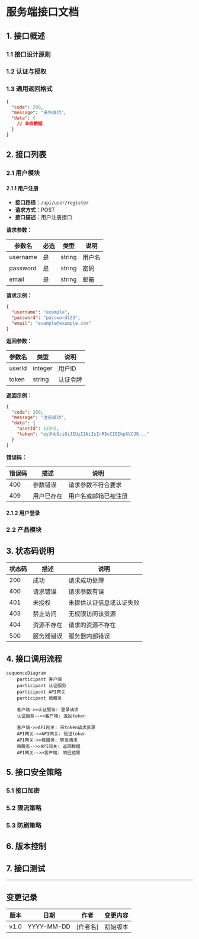 # 服务端接口文档

## 1. 接口概述

### 1.1 接口设计原则
<!-- 描述API设计原则和规范 -->

### 1.2 认证与授权
<!-- 描述API认证和授权机制 -->

### 1.3 通用返回格式
<!-- 描述API通用的返回数据格式 -->

```json
{
  "code": 200,
  "message": "操作成功",
  "data": {
    // 业务数据
  }
}
```

## 2. 接口列表

<!-- 按模块分组列出所有接口 -->

### 2.1 用户模块

#### 2.1.1 用户注册

- **接口路径**：`/api/user/register`
- **请求方式**：POST
- **接口描述**：用户注册接口

**请求参数：**

| 参数名 | 必选 | 类型 | 说明 |
|--------|------|------|------|
| username | 是 | string | 用户名 |
| password | 是 | string | 密码 |
| email | 是 | string | 邮箱 |

**请求示例：**

```json
{
  "username": "example",
  "password": "password123",
  "email": "example@example.com"
}
```

**返回参数：**

| 参数名 | 类型 | 说明 |
|--------|------|------|
| userId | integer | 用户ID |
| token | string | 认证令牌 |

**返回示例：**

```json
{
  "code": 200,
  "message": "注册成功",
  "data": {
    "userId": 12345,
    "token": "eyJhbGciOiJIUzI1NiIsInR5cCI6IkpXVCJ9..."
  }
}
```

**错误码：**

| 错误码 | 描述 | 说明 |
|--------|------|------|
| 400 | 参数错误 | 请求参数不符合要求 |
| 409 | 用户已存在 | 用户名或邮箱已被注册 |

#### 2.1.2 用户登录

<!-- 按照上面格式继续添加更多接口 -->

### 2.2 产品模块

<!-- 按照上面格式继续添加更多接口 -->

## 3. 状态码说明

| 状态码 | 描述 | 说明 |
|--------|------|------|
| 200 | 成功 | 请求成功处理 |
| 400 | 请求错误 | 请求参数有误 |
| 401 | 未授权 | 未提供认证信息或认证失败 |
| 403 | 禁止访问 | 无权限访问该资源 |
| 404 | 资源不存在 | 请求的资源不存在 |
| 500 | 服务器错误 | 服务器内部错误 |

## 4. 接口调用流程

<!-- 描述典型的接口调用流程 -->

```mermaid
sequenceDiagram
    participant 客户端
    participant 认证服务
    participant API网关
    participant 微服务
    
    客户端->>认证服务: 登录请求
    认证服务-->>客户端: 返回token
    
    客户端->>API网关: 带token请求资源
    API网关->>API网关: 验证token
    API网关->>微服务: 转发请求
    微服务-->>API网关: 返回数据
    API网关-->>客户端: 响应结果
```

## 5. 接口安全策略

<!-- 描述API安全策略 -->

### 5.1 接口加密
<!-- 描述接口加密方式 -->

### 5.2 限流策略
<!-- 描述接口限流策略 -->

### 5.3 防刷策略
<!-- 描述防刷策略 -->

## 6. 版本控制

<!-- 描述API版本控制策略 -->

## 7. 接口测试

<!-- 描述接口测试方法和工具 -->

---

## 变更记录

| 版本 | 日期 | 作者 | 变更内容 |
|------|------|------|---------|
| v1.0 | YYYY-MM-DD | [作者名] | 初始版本 |

